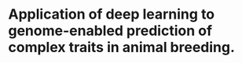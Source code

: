 Application of deep learning to genome-enabled prediction of complex traits in animal breeding.
===
